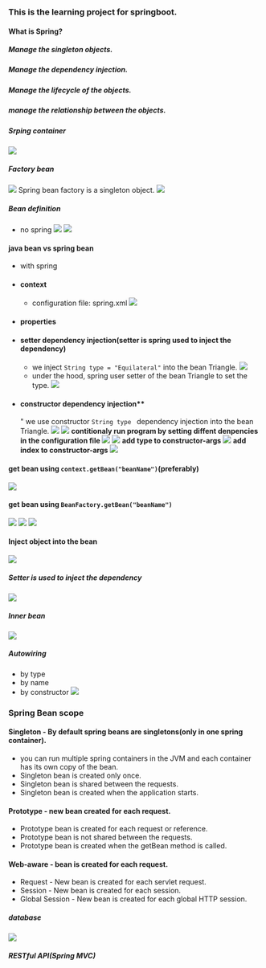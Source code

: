 ### This is the learning project for springboot.

#### What is Spring?

##### Manage the singleton objects.

##### Manage the dependency injection.

##### Manage the lifecycle of the objects.

##### manage the relationship between the objects.

##### Srping container
![](/images/Screen%20Shot%202022-05-10%20at%206.38.40%20PM.png)

##### Factory bean
![](./images/Screen%20Shot%202022-05-10%20at%206.41.52%20PM.png)
Spring bean factory is a singleton object.
![](/images/Screen%20Shot%202022-05-10%20at%206.42.45%20PM.png)

##### Bean definition
* no spring 
![](/images/Screen%20Shot%202022-05-10%20at%206.48.46%20PM.png)
![](/images/Screen%20Shot%202022-05-10%20at%206.49.03%20PM.png)

#### java bean vs spring bean

* with spring
* #### context
  *  configuration file: spring.xml
![](/images/Screen%20Shot%202022-05-10%20at%207.29.11%20PM.png)
* #### properties
* #### setter dependency injection(setter is spring used to inject the dependency)
  * we inject `String type = "Equilateral"` into the bean Triangle.
  ![](images/Screen%20Shot%202022-05-11%20at%205.15.45%20AM.png)
  * under the hood, spring user setter of the bean Triangle to set the type.
  ![](images/Screen%20Shot%202022-05-11%20at%205.25.25%20AM.png)
* #### constructor dependency injection**
  " we use constructor `String type ` dependency injection into the bean Triangle.
  ![](images/Screen%20Shot%202022-05-11%20at%205.33.44%20AM.png)
  ![](images/Screen%20Shot%202022-05-11%20at%205.33.31%20AM.png)
  **contitionaly run program by setting diffent denpencies in the configuration file**
  ![](/images/Screen%20Shot%202022-05-11%20at%205.46.14%20AM.png)
  ![](images/Screen%20Shot%202022-05-11%20at%205.46.31%20AM.png)
  **add type to constructor-args**
  ![](images/Screen%20Shot%202022-05-11%20at%205.56.35%20AM.png)
  **add index to constructor-args**
  ![](images/Screen%20Shot%202022-05-11%20at%206.03.04%20AM.png)


#### get bean using `context.getBean("beanName")`(preferably)
![](/images/Screen%20Shot%202022-05-10%20at%207.31.16%20PM.png)
#### get bean using `BeanFactory.getBean("beanName")`
![](images/Screen%20Shot%202022-05-11%20at%204.13.09%20AM.png)
![](images/Screen%20Shot%202022-05-10%20at%207.29.11%20PM.png)
![](images/Screen%20Shot%202022-05-10%20at%207.31.16%20PM.png)

#### Inject object into the bean
![](/images/Screen%20Shot%202022-05-11%20at%208.37.29%20AM.png)
##### Setter is used to inject the dependency
![](/images/Screen%20Shot%202022-05-11%20at%208.43.57%20AM.png)

##### Inner bean
![](images/Screen%20Shot%202022-05-11%20at%206.04.58%20PM.png)

##### Autowiring
* by type
* by name
* by constructor
![](/images/Screen%20Shot%202022-05-11%20at%206.52.12%20PM.png)

### Spring Bean scope
#### Singleton - By default spring beans are singletons(only in one spring container).
  * you can run multiple spring containers in the JVM and each container has its own copy of the bean.
  * Singleton bean is created only once.
  * Singleton bean is shared between the requests.
  * Singleton bean is created when the application starts.
#### Prototype - new bean created for each request.
  * Prototype bean is created for each request or reference.
  * Prototype bean is not shared between the requests.
  * Prototype bean is created when the getBean method is called.
#### Web-aware - bean is created for each request.
  * Request - New bean is created for each servlet request.
  * Session - New bean is created for each session.
  * Global Session - New bean is created for each global HTTP session.
![]()
![]()
![]()
![]()


















##### database
![](images/Screen%20Shot%202022-05-10%20at%203.28.04%20PM.png)



##### RESTful API(Spring MVC)
##### 











